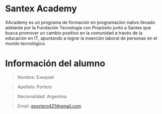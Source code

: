 # Santex Academy


XAcademy es un programa de formación en programación nativo llevado adelante por la Fundación Tecnología con Propósito junto a Santex que busca promover un cambio positivo en la comunidad a través de la educación en IT, apuntando a lograr la inserción laboral de personas en el mundo tecnológico. 

# Información del alumno

>Nombre: Exequiel

>Apellido: Portero

> Nacionalidad: Argentina

>Email: eportero421@gmail.com
